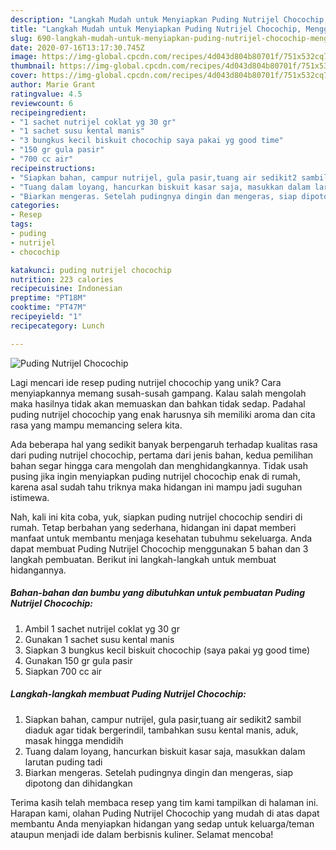 ```yaml
---
description: "Langkah Mudah untuk Menyiapkan Puding Nutrijel Chocochip, Menggugah Selera"
title: "Langkah Mudah untuk Menyiapkan Puding Nutrijel Chocochip, Menggugah Selera"
slug: 690-langkah-mudah-untuk-menyiapkan-puding-nutrijel-chocochip-menggugah-selera
date: 2020-07-16T13:17:30.745Z
image: https://img-global.cpcdn.com/recipes/4d043d804b80701f/751x532cq70/puding-nutrijel-chocochip-foto-resep-utama.jpg
thumbnail: https://img-global.cpcdn.com/recipes/4d043d804b80701f/751x532cq70/puding-nutrijel-chocochip-foto-resep-utama.jpg
cover: https://img-global.cpcdn.com/recipes/4d043d804b80701f/751x532cq70/puding-nutrijel-chocochip-foto-resep-utama.jpg
author: Marie Grant
ratingvalue: 4.5
reviewcount: 6
recipeingredient:
- "1 sachet nutrijel coklat yg 30 gr"
- "1 sachet susu kental manis"
- "3 bungkus kecil biskuit chocochip saya pakai yg good time"
- "150 gr gula pasir"
- "700 cc air"
recipeinstructions:
- "Siapkan bahan, campur nutrijel, gula pasir,tuang air sedikit2 sambil diaduk agar tidak bergerindil, tambahkan susu kental manis, aduk, masak hingga mendidih"
- "Tuang dalam loyang, hancurkan biskuit kasar saja, masukkan dalam larutan puding tadi"
- "Biarkan mengeras. Setelah pudingnya dingin dan mengeras, siap dipotong dan dihidangkan"
categories:
- Resep
tags:
- puding
- nutrijel
- chocochip

katakunci: puding nutrijel chocochip 
nutrition: 223 calories
recipecuisine: Indonesian
preptime: "PT18M"
cooktime: "PT47M"
recipeyield: "1"
recipecategory: Lunch

---
```



![Puding Nutrijel Chocochip](https://img-global.cpcdn.com/recipes/4d043d804b80701f/751x532cq70/puding-nutrijel-chocochip-foto-resep-utama.jpg)

Lagi mencari ide resep puding nutrijel chocochip yang unik? Cara menyiapkannya memang susah-susah gampang. Kalau salah mengolah maka hasilnya tidak akan memuaskan dan bahkan tidak sedap. Padahal puding nutrijel chocochip yang enak harusnya sih memiliki aroma dan cita rasa yang mampu memancing selera kita.



Ada beberapa hal yang sedikit banyak berpengaruh terhadap kualitas rasa dari puding nutrijel chocochip, pertama dari jenis bahan, kedua pemilihan bahan segar hingga cara mengolah dan menghidangkannya. Tidak usah pusing jika ingin menyiapkan puding nutrijel chocochip enak di rumah, karena asal sudah tahu triknya maka hidangan ini mampu jadi suguhan istimewa.


Nah, kali ini kita coba, yuk, siapkan puding nutrijel chocochip sendiri di rumah. Tetap berbahan yang sederhana, hidangan ini dapat memberi manfaat untuk membantu menjaga kesehatan tubuhmu sekeluarga. Anda dapat membuat Puding Nutrijel Chocochip menggunakan 5 bahan dan 3 langkah pembuatan. Berikut ini langkah-langkah untuk membuat hidangannya.

<!--inarticleads1-->

##### Bahan-bahan dan bumbu yang dibutuhkan untuk pembuatan Puding Nutrijel Chocochip:

1. Ambil 1 sachet nutrijel coklat yg 30 gr
1. Gunakan 1 sachet susu kental manis
1. Siapkan 3 bungkus kecil biskuit chocochip (saya pakai yg good time)
1. Gunakan 150 gr gula pasir
1. Siapkan 700 cc air




<!--inarticleads2-->

##### Langkah-langkah membuat Puding Nutrijel Chocochip:

1. Siapkan bahan, campur nutrijel, gula pasir,tuang air sedikit2 sambil diaduk agar tidak bergerindil, tambahkan susu kental manis, aduk, masak hingga mendidih
1. Tuang dalam loyang, hancurkan biskuit kasar saja, masukkan dalam larutan puding tadi
1. Biarkan mengeras. Setelah pudingnya dingin dan mengeras, siap dipotong dan dihidangkan




Terima kasih telah membaca resep yang tim kami tampilkan di halaman ini. Harapan kami, olahan Puding Nutrijel Chocochip yang mudah di atas dapat membantu Anda menyiapkan hidangan yang sedap untuk keluarga/teman ataupun menjadi ide dalam berbisnis kuliner. Selamat mencoba!
